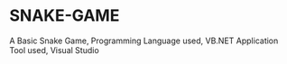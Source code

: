 # SNAKE-GAME
A Basic Snake Game,  Programming Language used,  VB.NET  Application Tool used,  Visual Studio

